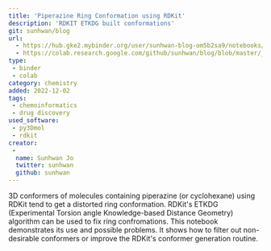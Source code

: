 ```yaml
---
title: 'Piperazine Ring Conformation using RDKit'
description: 'RDKIT ETKDG built conformations'
git: sunhwan/blog
url:
  - https://hub.gke2.mybinder.org/user/sunhwan-blog-om5b2sa9/notebooks/_notebooks/2021-02-24-RDKit-ETKDG-Piperazine.ipynb
  - https://colab.research.google.com/github/sunhwan/blog/blob/master/_notebooks/2021-02-24-RDKit-ETKDG-Piperazine.ipynb
type: 
 - binder
 - colab
category: chemistry
added: 2022-12-02
tags:
 - chemoinformatics
 - drug discovery
used_software:
 - py3Dmol
 - rdkit
creator:
 - 
  name: Sunhwan Jo
  twitter: sunhwan
  github: sunhwan
---
```


3D conformers of molecules containing piperazine (or cyclohexane) using RDKit tend to get a distorted ring conformation. RDKit's ETKDG (Experimental Torsion angle Knowledge-based Distance Geometry) algorithm can be used to fix ring confromations. This notebook demonstrates its use and possible problems. It shows how to filter out non-desirable conformers or improve the RDKit's conformer generation routine.
